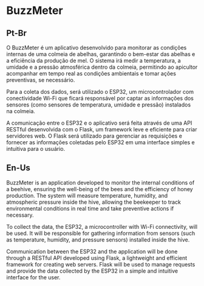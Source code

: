 # BuzzMeter

## Pt-Br

O BuzzMeter é um aplicativo desenvolvido para monitorar as condições internas de uma colmeia de abelhas, garantindo o bem-estar das abelhas e a eficiência da produção de mel. O sistema irá medir a temperatura, a umidade e a pressão atmosférica dentro da colmeia, permitindo ao apicultor acompanhar em tempo real as condições ambientais e tomar ações preventivas, se necessário.

Para a coleta dos dados, será utilizado o ESP32, um microcontrolador com conectividade Wi-Fi que ficará responsável por captar as informações dos sensores (como sensores de temperatura, umidade e pressão) instalados na colmeia.

A comunicação entre o ESP32 e o aplicativo será feita através de uma API RESTful desenvolvida com o Flask, um framework leve e eficiente para criar servidores web. O Flask será utilizado para gerenciar as requisições e fornecer as informações coletadas pelo ESP32 em uma interface simples e intuitiva para o usuário.


## En-Us

BuzzMeter is an application developed to monitor the internal conditions of a beehive, ensuring the well-being of the bees and the efficiency of honey production. The system will measure temperature, humidity, and atmospheric pressure inside the hive, allowing the beekeeper to track environmental conditions in real time and take preventive actions if necessary.

To collect the data, the ESP32, a microcontroller with Wi-Fi connectivity, will be used. It will be responsible for gathering information from sensors (such as temperature, humidity, and pressure sensors) installed inside the hive.

Communication between the ESP32 and the application will be done through a RESTful API developed using Flask, a lightweight and efficient framework for creating web servers. Flask will be used to manage requests and provide the data collected by the ESP32 in a simple and intuitive interface for the user.


